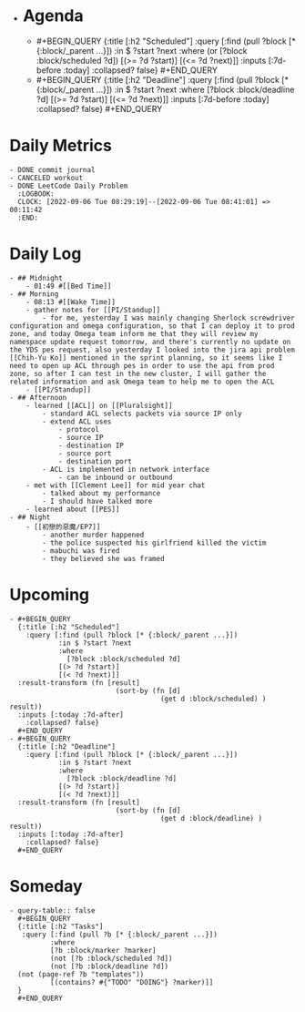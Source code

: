 - # Agenda
	- #+BEGIN_QUERY
	  {:title [:h2 "Scheduled"]
	    :query [:find (pull ?block [* {:block/_parent ...}])
	            :in $ ?start ?next
	            :where
	            (or
	              [?block :block/scheduled ?d])
	            [(>= ?d ?start)]
	            [(<= ?d ?next)]]
	  :inputs [:7d-before :today]
	    :collapsed? false}
	  #+END_QUERY
	- #+BEGIN_QUERY
	  {:title [:h2 "Deadline"]
	    :query [:find (pull ?block [* {:block/_parent ...}])
	            :in $ ?start ?next
	            :where
	              [?block :block/deadline ?d]
	            [(>= ?d ?start)]
	            [(<= ?d ?next)]]
	    :inputs [:7d-before :today]
	    :collapsed? false}
	  #+END_QUERY
# Daily Metrics
	- DONE commit journal
	- CANCELED workout
	- DONE LeetCode Daily Problem
	  :LOGBOOK:
	  CLOCK: [2022-09-06 Tue 08:29:19]--[2022-09-06 Tue 08:41:01] =>  00:11:42
	  :END:
# Daily Log
	- ## Midnight
		- 01:49 #[[Bed Time]]
	- ## Morning
		- 08:13 #[[Wake Time]]
		- gather notes for [[PI/Standup]]
			- for me, yesterday I was mainly changing Sherlock screwdriver configuration and omega configuration, so that I can deploy it to prod zone, and today Omega team inform me that they will review my namespace update request tomorrow, and there's currently no update on the YDS pes request, also yesterday I looked into the jira api problem [[Chih-Yu Ko]] mentioned in the sprint planning, so it seems like I need to open up ACL through pes in order to use the api from prod zone, so after I can test in the new cluster, I will gather the related information and ask Omega team to help me to open the ACL
		- [[PI/Standup]]
	- ## Afternoon
		- learned [[ACL]] on [[Pluralsight]]
			- standard ACL selects packets via source IP only
			- extend ACL uses
				- protocol
				- source IP
				- destination IP
				- source port
				- destination port
			- ACL is implemented in network interface
				- can be inbound or outbound
		- met with [[Clement Lee]] for mid year chat
			- talked about my performance
			- I should have talked more
		- learned about [[PES]]
	- ## Night
		- [[初戀的惡魔/EP7]]
			- another murder happened
			- the police suspected his girlfriend killed the victim
			- mabuchi was fired
			- they believed she was framed
# Upcoming
	- #+BEGIN_QUERY
	  {:title [:h2 "Scheduled"]
	    :query [:find (pull ?block [* {:block/_parent ...}])
	            :in $ ?start ?next
	            :where
	              [?block :block/scheduled ?d]
	            [(> ?d ?start)]
	            [(< ?d ?next)]]
	  :result-transform (fn [result]
	                          (sort-by (fn [d]
	                                     (get d :block/scheduled) ) result))    
	  :inputs [:today :7d-after]
	    :collapsed? false}
	  #+END_QUERY
	- #+BEGIN_QUERY
	  {:title [:h2 "Deadline"]
	    :query [:find (pull ?block [* {:block/_parent ...}])
	            :in $ ?start ?next
	            :where
	              [?block :block/deadline ?d]
	            [(> ?d ?start)]
	            [(< ?d ?next)]]
	  :result-transform (fn [result]
	                          (sort-by (fn [d]
	                                     (get d :block/deadline) ) result))    
	  :inputs [:today :7d-after]
	    :collapsed? false}
	  #+END_QUERY
# Someday
	- query-table:: false
	  #+BEGIN_QUERY
	  {:title [:h2 "Tasks"]
	   :query [:find (pull ?b [* {:block/_parent ...}])
	          :where
	          [?b :block/marker ?marker]
	          (not [?b :block/scheduled ?d])
	          (not [?b :block/deadline ?d])
	  (not (page-ref ?b "templates"))
	          [(contains? #{"TODO" "DOING"} ?marker)]]
	  }
	  #+END_QUERY